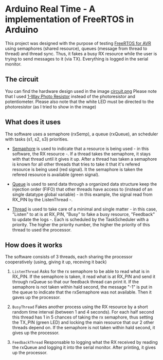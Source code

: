 # Arduino Real Time - A implementation of FreeRTOS in Arduino

This project was designed with the purpose of testing [FreeRTOS for AVR](https://sourceforge.net/projects/avrfreertos/) using semaphores (shared resource), queues (message from thread to thread) and thread sync.
Thus, it fakes a busy RX resource while the user is trying to send messages to it (via TX). Everything is logged in the serial monitor.

## The circuit

You can find the hardware design used in the image [circuit.png](https://github.com/shinkenuu/arduino/tree/master/ArduinoRealTime/circuit.png)
Please note that I used [1-Way Photo Resistor](http://www.dx.com/p/1-way-photo-resistor-sensor-module-for-arduino-blue-151310) instead of the photoresistor and potentiometer.
Please also note that the white LED must be directed to the photoresistor (as I tried to show in the image)

## What does it uses

The software uses a semaphore (rxSemp), a queue (rxQueue), an scheduler with tasks (s1, s2, s3) priorities.

* [Semaphore](https://en.wikipedia.org/wiki/Semaphore_%28programming%29) is used to indicate that a resource is being used - in this software, the RX resource -. If a thread takes the semaphore, it stays with that thread until it gives it up. After a thread has taken a semaphore is known for all other threads that tries to take it that it's refered resource is being used (red signal). It the semaphore is taken the refered resource is available (green signal).

* [Queue](https://en.wikipedia.org/wiki/Queue_%28abstract_data_type%29) is used to send data through a organized data structure keep the injection order (FIFO) that other threads have access to (instead of an single datatype global variable) - in this example, the signal read from RX_PIN by the ListenThread -.

* [Thread](https://en.wikipedia.org/wiki/Thread_%28computing%29) is used to take care of a minimal and single matter - in this case, "Listen" to at is at RX_PIN, "Busy" to fake a busy resource, "Feedback" to update the logs -. Each is scheduled by the TaskScheduler with a priority. The higher the priority number, the higher the priority of this thread to used the processor.

## How does it works

The software consists of 3 threads, each sharing the processor cooperatively (using, giving it up, receving it back)

1. `ListenThread`
	Asks for the rx semaphore to be able to read what is in RX_PIN. If the semaphore is taken, it read what is at RX_PIN and send it through rxQueue so that our feedback thread can print it. If the semaphore is not taken within hald second, the message "-1" is put in the queue to indicate that the rxSemaphore was not available. Then it gaves up the processor.

2. `BusyThread`
	Fakes another process using the RX resource by a short random time interval (between 1 and 4 seconds). For each half second this thread has 1 in 5 chances of taking the rx semaphore, thus setting the TX_PIN (green LED) and locking the main resource that our 2 other threads depend on. If the semaphore is not taken within hald second, it gives up the processor.

3. `FeedbackThread`
	Responsable to logging what the RX received by reading the rxQueue and logging it into the serial monitor. After printing, it gives up the processor.


